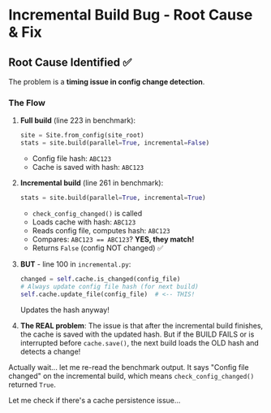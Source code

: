 # Incremental Build Bug - Root Cause & Fix

## Root Cause Identified ✅

The problem is a **timing issue in config change detection**.

### The Flow

1. **Full build** (line 223 in benchmark):
   ```python
   site = Site.from_config(site_root)
   stats = site.build(parallel=True, incremental=False)
   ```
   - Config file hash: `ABC123`
   - Cache is saved with hash: `ABC123`

2. **Incremental build** (line 261 in benchmark):
   ```python
   stats = site.build(parallel=True, incremental=True)
   ```
   - `check_config_changed()` is called
   - Loads cache with hash: `ABC123`
   - Reads config file, computes hash: `ABC123`
   - Compares: `ABC123 == ABC123`? **YES, they match!**
   - Returns `False` (config NOT changed) ✅

3. **BUT** - line 100 in `incremental.py`:
   ```python
   changed = self.cache.is_changed(config_file)
   # Always update config file hash (for next build)
   self.cache.update_file(config_file)  # <-- THIS!
   ```

   Updates the hash anyway!

4. **The REAL problem**:
   The issue is that after the incremental build finishes, the cache is saved with the updated hash. But if the BUILD FAILS or is interrupted before `cache.save()`, the next build loads the OLD hash and detects a change!

Actually wait... let me re-read the benchmark output. It says "Config file changed" on the incremental build, which means `check_config_changed()` returned `True`.

Let me check if there's a cache persistence issue...
